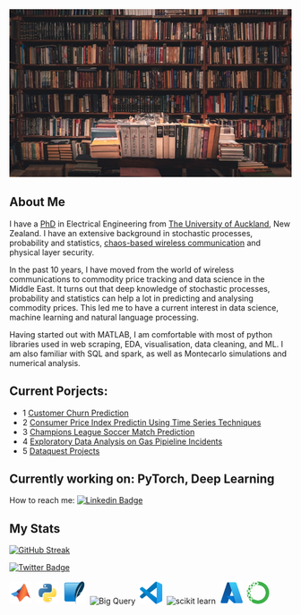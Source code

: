 <div align="center">
  <img src="pexels-stanislav-kondratiev-2908984.jpg" width="600" height="300"/>
</div>


## About Me

I have a [PhD](https://github.com/RaminVali/RaminVali/blob/main/Ramin%20Vali%20PhD%20Thesis.pdf) in Electrical Engineering from [The University of Auckland](https://www.auckland.ac.nz/en/engineering/our-research/discover/research-areas-and-facilities/telecommunications-and-electromagnetics.html), New Zealand. I have an extensive background in stochastic processes, probability and statistics, [chaos-based wireless communication](https://scholar.google.com/citations?hl=en&view_op=list_works&gmla=AJsN-F7GhRI3KwgTIoniFS05McH4_z5lJ4bRv6XL1rVRgduHgQJuyh0cFYv-zr4PGdcUUPM_Ma2GP-mTHukRh_sR7r3qedC_mB9zxipmO_-aBAhUWuyzSYk&user=a6ESs70AAAAJ) and physical layer security.

In the past 10 years, I have moved from the world of wireless communications  to commodity price tracking and data science in the Middle East. It turns out that deep knowledge of stochastic processes, probability and statistics can help a lot in predicting and analysing commodity prices. This led me to have a current interest in data science, machine learning and natural language processing.

Having started out with MATLAB, I am comfortable with most of python libraries used in web scraping, EDA, visualisation, data cleaning, and ML. I am also familiar with SQL and spark, as well as Montecarlo simulations and numerical analysis.



## Current Porjects:

- 1 [Customer Churn Prediction](https://github.com/RaminVali/Customer_Churn)
- 2 [Consumer Price Index Predictin Using Time Series Techniques](https://github.com/RaminVali/Time_Series_Project)
- 3 [Champions League Soccer Match Prediction](https://github.com/RaminVali/CL_WebScraping_ML_Prediction)
- 4 [Exploratory Data Analysis on Gas Pipieline Incidents](https://github.com/RaminVali/gas_pipe_project)
- 5 [Dataquest Projects](https://github.com/RaminVali/DQ_projects)


## Currently working on: PyTorch, Deep Learning





How to reach me: [![Linkedin Badge](https://img.shields.io/badge/-Ramin-blue?style=flat&logo=Linkedin&logoColor=white)](https://www.linkedin.com/in/raminvali/)



## My Stats
[![GitHub Streak](http://github-readme-streak-stats.herokuapp.com?user=RaminVali&theme=dark&background=000000)](https://git.io/streak-stats)




<div id="badges">
  <a href="https://twitter.com/ramin__vali">
    <img src="https://img.shields.io/badge/Twitter-blue?style=for-the-badge&logo=twitter&logoColor=white" alt="Twitter Badge"/>
  </a>
</div>

<img src="https://komarev.com/ghpvc/?username=RaminVali&style=flat-square&color=blue" alt=""/>


<div>
  <img src="https://github.com/devicons/devicon/blob/master/icons/matlab/matlab-original.svg" title="MATLAB" alt="MATLAB" width="40">&nbsp;
  <img src="https://github.com/devicons/devicon/blob/master/icons/python/python-original.svg" title="python" alt="python" width="40">&nbsp;
  <img src="https://github.com/devicons/devicon/blob/master/icons/sqlite/sqlite-original.svg" title="sqlite" alt="sqlite" width="40">&nbsp;
  <img src="https://www.vectorlogo.zone/logos/google_bigquery/google_bigquery-icon.svg" title="Big Query" alt="Big Query" width="40">&nbsp;
  <img src="https://github.com/devicons/devicon/blob/master/icons/vscode/vscode-original.svg" title="vscode" alt="vscode" width="40">&nbsp;
  <img src="https://logos-download.com/wp-content/uploads/2021/01/Scikit_Learn_Logo.svg" title="scikit learn" alt="scikit learn" width="40">&nbsp;
   <img src="https://github.com/devicons/devicon/blob/master/icons/azure/azure-original.svg" title="azure" alt="azure" width="40">&nbsp;
  <img src="https://github.com/devicons/devicon/blob/master/icons/anaconda/anaconda-original.svg" title="Anaconda" **alt="Anaconda" width="40" height="40"/>
</div>



